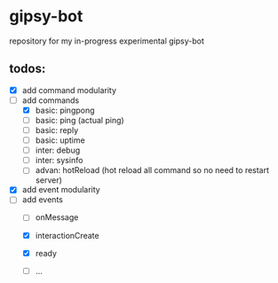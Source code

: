 # gipsy-bot
repository for my in-progress experimental gipsy-bot

## todos:
- [x] add command modularity
- [ ] add commands
  - [x] basic: pingpong
  - [ ] basic: ping (actual ping)
  - [ ] basic: reply
  - [ ] basic: uptime
  - [ ] inter: debug
  - [ ] inter: sysinfo
  - [ ] advan: hotReload (hot reload all command so no need to restart server)

- [x] add event modularity
- [ ] add events
  - [ ] onMessage
  - [x] interactionCreate
  - [x] ready
  - [ ] ...
  
